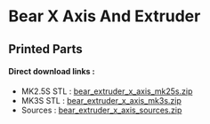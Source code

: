 # Bear X Axis And Extruder

## Printed Parts

#### Direct download links :
  * MK2.5S STL : [bear_extruder_x_axis_mk25s.zip](https://github.com/gregsaun/bear_extruder_and_x_axis/raw/master/printed_parts/bear_extruder_x_axis_mk25s.zip)
  * MK3S STL : [bear_extruder_x_axis_mk3s.zip](https://github.com/gregsaun/bear_extruder_and_x_axis/raw/master/printed_parts/bear_extruder_x_axis_mk3s.zip)
  * Sources : [bear_extruder_x_axis_sources.zip](https://github.com/gregsaun/bear_extruder_and_x_axis/raw/master/printed_parts/bear_extruder_x_axis_sources.zip)
